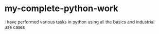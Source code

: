 # my-complete-python-work
i have performed various tasks in python using all the basics and industrial use cases
